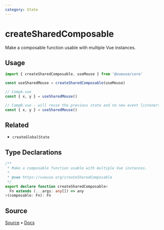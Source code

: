 ```yaml
---
category: State
---
```


# createSharedComposable

Make a composable function usable with multiple Vue instances.

## Usage

```ts
import { createSharedComposable, useMouse } from '@vueuse/core'

const useSharedMouse = createSharedComposable(useMouse)

// CompA.vue
const { x, y } = useSharedMouse()

// CompB.vue - will reuse the previous state and no new event listeners will be registered
const { x, y } = useSharedMouse()
```

## Related

- `createGlobalState`

<!--FOOTER_STARTS-->
## Type Declarations

```typescript
/**
 * Make a composable function usable with multiple Vue instances.
 *
 * @see https://vueuse.org/createSharedComposable
 */
export declare function createSharedComposable<
  Fn extends (...args: any[]) => any
>(composable: Fn): Fn
```

## Source

[Source](https://github.com/vueuse/vueuse/blob/main/packages/shared/createSharedComposable/index.ts) • [Docs](https://github.com/vueuse/vueuse/blob/main/packages/shared/createSharedComposable/index.md)


<!--FOOTER_ENDS-->
